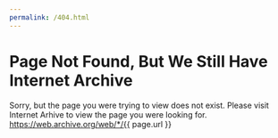 ```yaml
---
permalink: /404.html
---
```


# Page Not Found, But We Still Have Internet Archive


Sorry, but the page you were trying to view does not exist. Please visit Internet Arhive to view the page you were looking for. 
https://web.archive.org/web/*/{{ page.url }}
